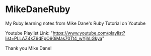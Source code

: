 # MikeDaneRuby

My Ruby learning notes from Mike Dane's Ruby Tutorial on Youtube

Youtube Playlist Link:
"https://www.youtube.com/playlist?list=PLLAZ4kZ9dFpO90iMas70Tt4_wYjhLGkya"

Thank you Mike Dane!
